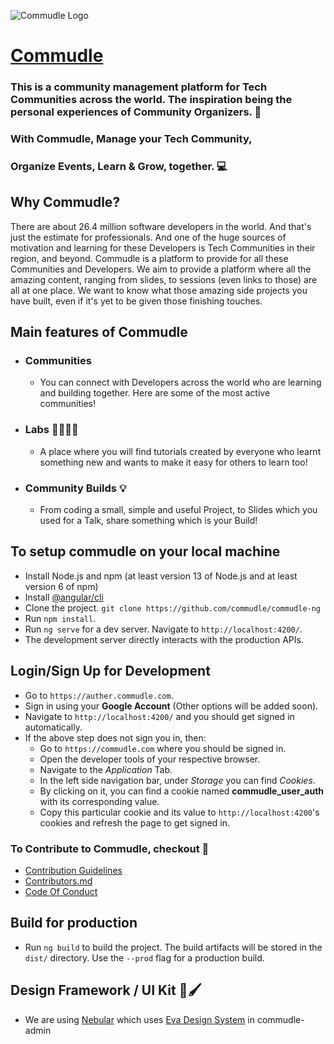 ![Commudle Logo](https://commudle.com/assets/images/commudle-logo152.png)

# [Commudle](https://commudle.com)
### This is a community management platform for Tech Communities across the world. The inspiration being the personal experiences of Community Organizers. 🔆
### With Commudle, Manage your Tech Community,
### Organize Events, Learn & Grow, together. 💻

## Why Commudle?
There are about 26.4 million software developers in the world. And that's just the estimate for professionals.
And one of the huge sources of motivation and learning for these Developers is Tech Communities in their region, and beyond. Commudle is a platform to provide for all these Communities and Developers. We aim to provide a platform where all the amazing content, ranging from slides, to sessions (even links to those) are all at one place. We want to know what those amazing side projects you have built, even if it's yet to be given those finishing touches.


## Main features of Commudle
- ### Communities
   - You can connect with Developers across the world who are learning and building together. Here are some of the most active communities!
- ### Labs 👩‍💻👨‍💻
   - A place where you will find tutorials created by everyone who learnt something new and wants to make it easy for others to learn too!
- ### Community Builds 💡
   - From coding a small, simple and useful Project, to Slides which you used for a Talk, share something which is your Build!


## To setup commudle on your local machine
- Install Node.js and npm (at least version 13 of Node.js and at least version 6 of npm)
- Install [@angular/cli](https://cli.angular.io/)
- Clone the project. `git clone https://github.com/commudle/commudle-ng`
- Run `npm install`.
- Run `ng serve` for a dev server. Navigate to `http://localhost:4200/`.
- The development server directly interacts with the production APIs.


## Login/Sign Up for Development
- Go to `https://auther.commudle.com`.
- Sign in using your **Google Account** (Other options will be added soon).
- Navigate to `http://localhost:4200/` and you should get signed in automatically.
- If the above step does not sign you in, then:
  - Go to `https://commudle.com` where you should be signed in.
  - Open the developer tools of your respective browser.
  - Navigate to the *Application* Tab.
  - In the left side navigation bar, under *Storage* you can find *Cookies*.
  - By clicking on it, you can find a cookie named **commudle_user_auth** with its corresponding value.
  - Copy this particular cookie and its value to `http://localhost:4200`'s cookies and refresh the page to get signed in.
  

### To Contribute to Commudle, checkout 🔭
  - [Contribution Guidelines](CONTRIBUTING.md)
  - [Contributors.md](CONTRIBUTORS.md)
  - [Code Of Conduct](CODE_OF_CONDUCT.md)
  

## Build for production
- Run `ng build` to build the project. The build artifacts will be stored in the `dist/` directory. Use the `--prod` flag for a production build.


## Design Framework / UI Kit 🎨🖌️
- We are using [Nebular](https://akveo.github.io/nebular/) which uses [Eva Design System](https://eva.design/) in commudle-admin
